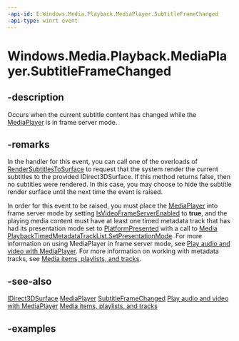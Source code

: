 ```yaml
---
-api-id: E:Windows.Media.Playback.MediaPlayer.SubtitleFrameChanged
-api-type: winrt event
---
```


<!-- Event syntax.
public event TypedEventHandler SubtitleFrameChanged<MediaPlayer,  object>
-->

# Windows.Media.Playback.MediaPlayer.SubtitleFrameChanged

## -description
Occurs when the current subtitle content has changed while the [MediaPlayer](https://docs.microsoft.com/uwp/api/windows.media.playback.mediaplayer) is in frame server mode. 

## -remarks
In the handler for this event, you can call one of the overloads of [RenderSubtitlesToSurface](https://docs.microsoft.com/uwp/api/windows.media.playback.mediaplayer#Windows_Media_Playback_MediaPlayer_RenderSubtitlesToSurface_Windows_Graphics_DirectX_Direct3D11_IDirect3DSurface_) to request that the system render the current subtitles to the provided IDirect3DSurface. If this method returns false, then no subtitles were rendered. In this case, you may choose to hide the subtitle render surface until the next time the event is raised.

In order for this event to be raised, you must place the [MediaPlayer](https://docs.microsoft.com/uwp/api/windows.media.playback.mediaplayer) into frame server mode by setting [IsVideoFrameServerEnabled](https://docs.microsoft.com/uwp/api/windows.media.playback.mediaplayer#Windows_Media_Playback_MediaPlayer_IsVideoFrameServerEnabled) to **true**, and the playing media content must have at least one timed metadata track that has had its presentation mode set to [PlatformPresented](https://docs.microsoft.com/uwp/api/windows.media.playback.timedmetadatatrackpresentationmode) with a call to [Media​Playback​Timed​Metadata​Track​List.SetPresentationMode](https://docs.microsoft.com/uwp/api/windows.media.playback.mediaplaybacktimedmetadatatracklist#Windows_Media_Playback_MediaPlaybackTimedMetadataTrackList_SetPresentationMode_System_UInt32_Windows_Media_Playback_TimedMetadataTrackPresentationMode_). For more information on using MediaPlayer in frame server mode, see [Play audio and video with MediaPlayer](https://docs.microsoft.com/windows/uwp/audio-video-camera/play-audio-and-video-with-mediaplayer). For more information on working with metadata tracks, see [Media items, playlists, and tracks](https://docs.microsoft.com/windows/uwp/audio-video-camera/media-playback-with-mediasource).

## -see-also
[IDirect3DSurface](https://docs.microsoft.com/uwp/api/Windows.Graphics.DirectX.Direct3D11.IDirect3DSurface)
[MediaPlayer](https://docs.microsoft.com/uwp/api/windows.media.playback.mediaplayer)
[SubtitleFrameChanged](https://docs.microsoft.com/uwp/api/windows.media.playback.mediaplayer#Windows_Media_Playback_MediaPlayer_SubtitleFrameChanged)
[Play audio and video with MediaPlayer](https://docs.microsoft.com/windows/uwp/audio-video-camera/play-audio-and-video-with-mediaplayer)
[Media items, playlists, and tracks](https://docs.microsoft.com/windows/uwp/audio-video-camera/media-playback-with-mediasource)

## -examples

